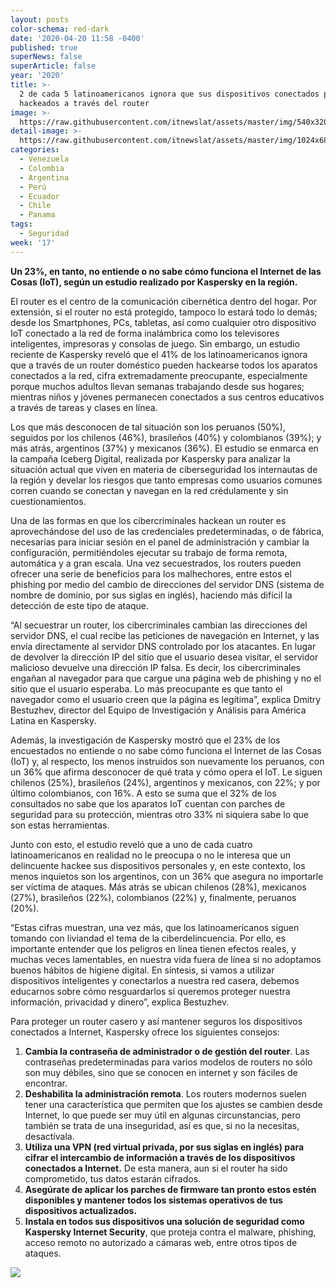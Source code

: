 ```yaml
---
layout: posts
color-schema: red-dark
date: '2020-04-20 11:58 -0400'
published: true
superNews: false
superArticle: false
year: '2020'
title: >-
  2 de cada 5 latinoamericanos ignora que sus dispositivos conectados pueden ser
  hackeados a través del router
image: >-
  https://raw.githubusercontent.com/itnewslat/assets/master/img/540x320/Router-Hackers-p.jpg
detail-image: >-
  https://raw.githubusercontent.com/itnewslat/assets/master/img/1024x680/Router-Hackers-g.jpg
categories:
  - Venezuela
  - Colombia
  - Argentina
  - Perú
  - Ecuador
  - Chile
  - Panama
tags:
  - Seguridad
week: '17'
---
```

**Un 23%, en tanto, no entiende o no sabe cómo funciona el Internet de las Cosas (IoT), según un estudio realizado por Kaspersky en la región.**

El router es el centro de la comunicación cibernética dentro del hogar. Por extensión, si el router no está protegido, tampoco lo estará todo lo demás; desde los Smartphones, PCs, tabletas, así como cualquier otro dispositivo IoT conectado a la red de forma inalámbrica como los televisores inteligentes, impresoras y consolas de juego. Sin embargo, un estudio reciente de Kaspersky reveló que el 41% de los latinoamericanos ignora que a través de un router doméstico pueden hackearse todos los aparatos conectados a la red, cifra extremadamente preocupante, especialmente porque muchos adultos llevan semanas trabajando desde sus hogares; mientras niños y jóvenes permanecen conectados a sus centros educativos a través de tareas y clases en línea. 

Los que más desconocen de tal situación son los peruanos (50%), seguidos por los chilenos (46%), brasileños (40%) y colombianos (39%); y más atrás, argentinos (37%) y mexicanos (36%). El estudio se enmarca en la campaña Iceberg Digital, realizada por Kaspersky para analizar la situación actual que viven en materia de ciberseguridad los internautas de la región y develar los riesgos que tanto empresas como usuarios comunes corren cuando se conectan y navegan en la red crédulamente y sin cuestionamientos. 

Una de las formas en que los cibercriminales hackean un router es aprovechándose del uso de las credenciales predeterminadas, o de fábrica, necesarias para iniciar sesión en el panel de administración y cambiar la configuración, permitiéndoles ejecutar su trabajo de forma remota, automática y a gran escala. Una vez secuestrados, los routers pueden ofrecer una serie de beneficios para los malhechores, entre estos el phishing por medio del cambio de direcciones del servidor DNS (sistema de nombre de dominio, por sus siglas en inglés), haciendo más difícil la detección de este tipo de ataque. 

“Al secuestrar un router, los cibercriminales cambian las direcciones del servidor DNS, el cual recibe las peticiones de navegación en Internet, y las envía directamente al servidor DNS controlado por los atacantes. En lugar de devolver la dirección IP del sitio que el usuario desea visitar, el servidor malicioso devuelve una dirección IP falsa. Es decir, los cibercriminales engañan al navegador para que cargue una página web de phishing y no el sitio que el usuario esperaba. Lo más preocupante es que tanto el navegador como el usuario creen que la página es legítima”, explica Dmitry Bestuzhev, director del Equipo de Investigación y Análisis para América Latina en Kaspersky.

Además, la investigación de Kaspersky mostró que el 23% de los encuestados no entiende o no sabe cómo funciona el Internet de las Cosas (IoT) y, al respecto, los menos instruidos son nuevamente los peruanos, con un 36% que afirma desconocer de qué trata y cómo opera el IoT. Le siguen chilenos (25%), brasileños (24%), argentinos y mexicanos, con 22%; y por último colombianos, con 16%. A esto se suma que el 32% de los consultados no sabe que los aparatos IoT cuentan con parches de seguridad para su protección, mientras otro 33% ni siquiera sabe lo que son estas herramientas.

Junto con esto, el estudio reveló que a uno de cada cuatro latinoamericanos en realidad no le preocupa o no le interesa que un delincuente hackee sus dispositivos personales y, en este contexto, los menos inquietos son los argentinos, con un 36% que asegura no importarle ser víctima de ataques. Más atrás se ubican chilenos (28%), mexicanos (27%), brasileños (22%), colombianos (22%) y, finalmente, peruanos (20%). 

“Estas cifras muestran, una vez más, que los latinoamericanos siguen tomando con liviandad el tema de la ciberdelincuencia. Por ello, es importante entender que los peligros en línea tienen efectos reales, y muchas veces lamentables, en nuestra vida fuera de línea si no adoptamos buenos hábitos de higiene digital. En síntesis, si vamos a utilizar dispositivos inteligentes y conectarlos a nuestra red casera, debemos educarnos sobre cómo resguardarlos si queremos proteger nuestra información, privacidad y dinero”, explica Bestuzhev.

Para proteger un router casero y así mantener seguros los dispositivos conectados a Internet, Kaspersky ofrece los siguientes consejos:

1. **Cambia la contraseña de administrador o de gestión del router**. Las contraseñas predeterminadas para varios modelos de routers no sólo son muy débiles, sino que se conocen en internet y son fáciles de encontrar.
2. **Deshabilita la administración remota**. Los routers modernos suelen tener una característica que permiten que los ajustes se cambien desde Internet, lo que puede ser muy útil en algunas circunstancias, pero también se trata de una inseguridad, así es que, si no la necesitas, desactívala. 
3. **Utiliza una VPN (red virtual privada, por sus siglas en inglés) para cifrar el intercambio de información a través de los dispositivos conectados a Internet.** De esta manera, aun si el router ha sido comprometido, tus datos estarán cifrados.
4. **Asegúrate de aplicar los parches de firmware tan pronto estos estén disponibles y mantener todos los sistemas operativos de tus dispositivos actualizados.** 
5. **Instala en todos sus dispositivos una solución de seguridad como Kaspersky Internet Security**, que  proteja contra el malware, phishing, acceso remoto no autorizado a cámaras web, entre otros tipos de ataques. 

<img src="https://tracker.metricool.com/c3po.jpg?hash=56f88a41e39ab42c063cc51676587a04"/>
